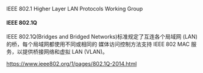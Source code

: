 IEEE 802.1 Higher Layer LAN Protocols Working Group



#### IEEE 802.1Q

IEEE 802.1Q(Bridges and Bridged Networks)标准规定了互连各个局域网 (LAN) 的桥，每个局域网都使用不同或相同的
媒体访问控制方法支持 IEEE 802 MAC 服务，以提供桥接网络和虚拟 LAN (VLAN)。

<https://www.ieee802.org/1/pages/802.1Q-2014.html>
